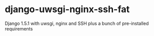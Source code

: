 django-uwsgi-nginx-ssh-fat
==========================

Django 1.5.1 with uwsgi, nginx and SSH plus a bunch of pre-installed requirements
